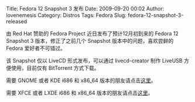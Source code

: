 Title: Fedora 12 Snapshot 3 发布
Date: 2009-09-20 00:02
Author: lovenemesis
Category: Distros
Tags: Fedora
Slug: fedora-12-snapshot-3-released

由 Red Hat 赞助的 Fedora Project 近日发布了预计12月初到来的 Fedora 12
Snapshot 3 版本，修正了之前几个 Snapshot 版本中的问题，喜欢尝鲜的 Fedora
爱好者不可错过。

该 Snapshot 仅以 LiveCD 形式发布，可以通过 livecd-creator 制作 LiveUSB
方便使用，目前仅有 BitTorrent 方式下载。

需要 GNOME 或者 KDE i686 和 x86\_64
版本的朋友请点击[这里](http://torrent.fedoraproject.org/)。

需要 XFCE 或者 LXDE i686 和 x86\_64
版本的朋友请点击[这里](http://spins.fedoraproject.org/)。
